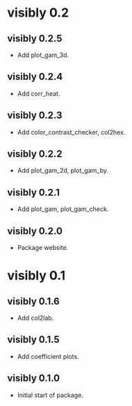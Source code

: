 # visibly 0.2

## visibly 0.2.5

* Add plot_gam_3d.

## visibly 0.2.4

* Add corr_heat.

## visibly 0.2.3

* Add color_contrast_checker, col2hex.

## visibly 0.2.2

* Add plot_gam_2d, plot_gam_by.

## visibly 0.2.1

* Add plot_gam, plot_gam_check.

## visibly 0.2.0

* Package website.



# visibly 0.1

## visibly 0.1.6

* Add col2lab.

## visibly 0.1.5

* Add coefficient plots.

## visibly 0.1.0

* Initial start of package.





